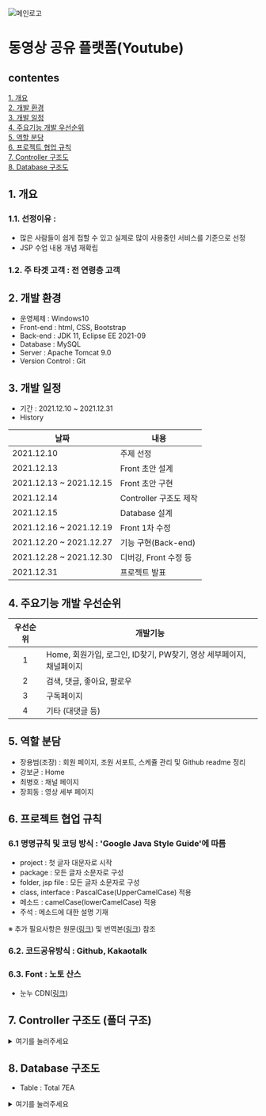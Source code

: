 ![메인로고](https://user-images.githubusercontent.com/87436495/147758630-a265766c-2505-4cee-ba96-4ec481a5dbdf.png)

# 동영상 공유 플랫폼(Youtube)
## contentes
[1. 개요](https://github.com/yongbeomj/youtube-jsp#1-%EA%B0%9C%EC%9A%94)  
[2. 개발 환경](https://github.com/yongbeomj/youtube-jsp#2-%EA%B0%9C%EB%B0%9C-%ED%99%98%EA%B2%BD)  
[3. 개발 일정](https://github.com/yongbeomj/youtube-jsp#3-%EA%B0%9C%EB%B0%9C-%EC%9D%BC%EC%A0%95)  
[4. 주요기능 개발 우선순위](https://github.com/yongbeomj/youtube-jsp#4-%EC%A3%BC%EC%9A%94%EA%B8%B0%EB%8A%A5-%EA%B0%9C%EB%B0%9C-%EC%9A%B0%EC%84%A0%EC%88%9C%EC%9C%84)  
[5. 역할 분담](https://github.com/yongbeomj/youtube-jsp#5-%EC%97%AD%ED%95%A0-%EB%B6%84%EB%8B%B4)  
[6. 프로젝트 협업 규칙](https://github.com/yongbeomj/youtube-jsp#6-%ED%94%84%EB%A1%9C%EC%A0%9D%ED%8A%B8-%ED%98%91%EC%97%85-%EA%B7%9C%EC%B9%99)  
[7. Controller 구조도](https://github.com/yongbeomj/youtube-jsp#7-controller-%EA%B5%AC%EC%A1%B0%EB%8F%84)  
[8. Database 구조도](https://github.com/yongbeomj/youtube-jsp#8-database-%EA%B5%AC%EC%A1%B0%EB%8F%84)

## 1. 개요
### 1.1. 선정이유 :
- 많은 사람들이 쉽게 접할 수 있고 실제로 많이 사용중인 서비스를 기준으로 선정
- JSP 수업 내용 개념 재확립
### 1.2. 주 타겟 고객 : 전 연령층 고객
  
## 2. 개발 환경
- 운영체제 : Windows10
- Front-end : html, CSS, Bootstrap
- Back-end : JDK 11, Eclipse EE 2021-09
- Database : MySQL
- Server : Apache Tomcat 9.0
- Version Control : Git

## 3. 개발 일정
- 기간 : 2021.12.10 ~ 2021.12.31  
- History

|날짜|내용|
|----|----|
|2021.12.10|주제 선정|
|2021.12.13|Front 초안 설계|
|2021.12.13 ~ 2021.12.15|Front 초안 구현|
|2021.12.14|Controller 구조도 제작|
|2021.12.15|Database 설계|
|2021.12.16 ~ 2021.12.19|Front 1차 수정|
|2021.12.20 ~ 2021.12.27|기능 구현(Back-end)|
|2021.12.28 ~ 2021.12.30|디버깅, Front 수정 등|
|2021.12.31|프로젝트 발표|

## 4. 주요기능 개발 우선순위

|우선순위|개발기능|
|:----:|----|
|1|Home, 회원가입, 로그인, ID찾기, PW찾기, 영상 세부페이지, 채널페이지|
|2|검색, 댓글, 좋아요, 팔로우|
|3|구독페이지|
|4|기타 (대댓글 등)|
 
## 5. 역할 분담
- 장용범(조장) : 회원 페이지, 조원 서포트, 스케쥴 관리 및 Github readme 정리
- 강보균 : Home
- 최병호 : 채널 페이지
- 장희동 : 영상 세부 페이지

## 6. 프로젝트 협업 규칙
### 6.1 명명규칙 및 코딩 방식 : 'Google Java Style Guide'에 따름
- project : 첫 글자 대문자로 시작
- package : 모든 글자 소문자로 구성
- folder, jsp file : 모든 글자 소문자로 구성
- class, interface : PascalCase(UpperCamelCase) 적용
- 메소드 : camelCase(lowerCamelCase) 적용
- 주석 : 메소드에 대한 설명 기재  

※ 추가 필요사항은 원문([링크](https://google.github.io/styleguide/javaguide.html#s5-naming)) 및 번역본([링크](https://newwisdom.tistory.com/96)) 참조  

### 6.2. 코드공유방식 : Github, Kakaotalk
### 6.3. Font : 노토 산스 
- 눈누 CDN([링크](https://noonnu.cc/font_page/34))

## 7. Controller 구조도 (폴더 구조)
<details>
<summary>여기를 눌러주세요</summary>
<div markdown="1">       

![캡처](https://user-images.githubusercontent.com/87436495/147758348-2fb56bd3-1afc-4726-a95a-b0a00194239f.PNG)

</div>
</details>

## 8. Database 구조도
- Table : Total 7EA
<details>
<summary>여기를 눌러주세요</summary>
<div markdown="1">       

![db](https://user-images.githubusercontent.com/87436495/147739941-8aee185e-e66f-4c2a-8ae3-46a34d5929e9.png)
  
</div>
</details>

